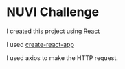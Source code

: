 <h1>NUVI Challenge</h1>

I created this project using [React](https://facebook.github.io/react/)

I used [create-react-app](https://github.com/facebookincubator/create-react-app)

I used axios to make the HTTP request.




